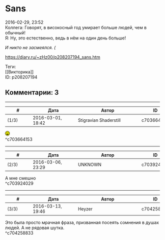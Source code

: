 Sans
====

  
2016-02-29, 23:52  
 Коллега: Говорят, в високосный год умирает больше людей, чем в обычный!   
 Я: Ну, это естественно, ведь в нём на один день больше!   
   
  *И никто не засмеялся. (*    
  
<https://diary.ru/~zHz00/p208207194_sans.htm>  
  
Теги:  
[[Викторика]]  
ID: p208207194  


Комментарии: 3
--------------

  


---



|         #         |              Дата              |                     Автор                     |           ID           |
| --- | --- | --- | --- |
| (1/3) | 2016-03-01, 18:42 | Stigravian Shaderstill | c703664153 |

  
 ![:laugh:](pics/1126.gif)   
 ^c703664153

---



|         #         |              Дата              |                     Автор                     |           ID           |
| --- | --- | --- | --- |
| (2/3) | 2016-03-06, 23:29 | UNKNOWN | c703924029 |

  
 А мне смешно   
 ^c703924029

---



|         #         |              Дата              |                     Автор                     |           ID           |
| --- | --- | --- | --- |
| (3/3) | 2016-03-13, 19:46 | Heyzer | c704258833 |

  
 Это была просто мрачная фраза, призванная посеять сомнения в душах людей. А не рядовая шутка.   
 ^c704258833